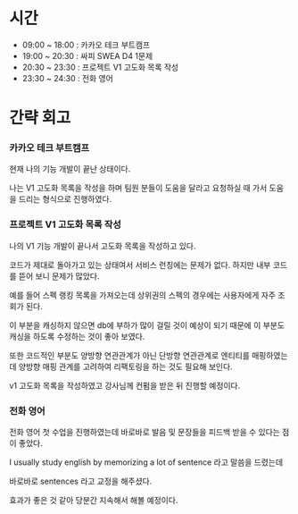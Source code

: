 # 시간
- 09:00 ~ 18:00 : 카카오 테크 부트캠프
- 19:00 ~ 20:30 : 싸피 SWEA D4 1문제
- 20:30 ~ 23:30 : 프로젝트 V1 고도화 목록 작성
- 23:30 ~ 24:30 : 전화 영어

# 간략 회고

### 카카오 테크 부트캠프

현재 나의 기능 개발이 끝난 상태이다. 

나는 V1 고도화 목록을 작성을 하며 팀원 분들이 도움을 달라고 요청하실 때 가서 도움을 드리는 형식으로 진행하였다.

### 프로젝트 V1 고도화 목록 작성

나의 V1 기능 개발이 끝나서 고도화 목록을 작성하고 있다.

코드가 제대로 돌아가고 있는 상태여서 서비스 런칭에는 문제가 없다. 하지만 내부 코드를 뜯어 보니 문제가 많았다.

예를 들어 스펙 랭킹 목록을 가져오는데 상위권의 스펙의 경우에는 사용자에게 자주 조회가 된다.

이 부분을 캐싱하지 않으면 db에 부하가 많이 걸릴 것이 예상이 되기 때문에 이 부분도 캐싱을 하도록 수정하는 것이 좋아 보였다.

또한 코드적인 부분도 양방향 연관관계가 아닌 단방향 연관관계로 엔티티를 매핑하였는데 양방향 매핑 관계를 고려하여 리팩토링을 하는 것도 필요해 보인다.

v1 고도화 목록을 작성하였고 강사님께 컨펌을 받은 뒤 진행할 예정이다.

### 전화 영어

전화 영어 첫 수업을 진행하였는데 바로바로 발음 및 문장들을 피드백 받을 수 있다는 점이 좋았다.

I usually study english by memorizing a lot of sentence 라고 말씀을 드렸는데

바로바로 sentences 라고 교정을 해주셨다.

효과가 좋은 것 같아 당분간 지속해서 해볼 예정이다.